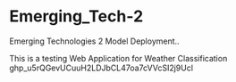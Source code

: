 # Emerging_Tech-2
Emerging Technologies 2 Model Deployment..

This is a testing Web Application for Weather Classification
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
